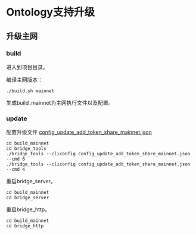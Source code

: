 # Ontology支持升级

## 升级主网

### build

进入到项目目录。

编译主网版本：
```
./build.sh mainnet
```

生成build_mainnet为主网执行文件以及配置。

### update

配置升级文件 [config_update_add_token_share_mainnet.json](https://github.com/polynetwork/poly-bridge/blob/master/bridge_tools/conf/template/config_update_add_token_share_mainnet.json)

```
cd build_mainnet
cd bridge_tools
./bridge_tools --cliconfig config_update_add_token_share_mainnet.json --cmd 6
./bridge_tools --cliconfig config_update_add_token_share_mainnet.json --cmd 4
```

重启bridge_server。

```
cd build_mainnet
cd bridge_server
``` 

重启bridge_http。
```
cd build_mainnet
cd bridge_http
``` 